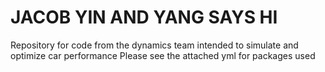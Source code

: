 # JACOB YIN AND YANG SAYS HI

Repository for code from the dynamics team intended to simulate and optimize car performance
Please see the attached yml for packages used

